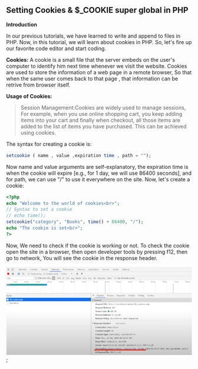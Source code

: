 ## Setting Cookies & $_COOKIE super global in PHP

**Introduction**

In our previous tutorials, we have learned to write and append to files in PHP. Now, in this tutorial, we will learn about cookies in PHP. So, let's fire up our favorite code editor and start coding.

**Cookies:**
A cookie is a small file that the server embeds on the user's computer to identify him next time whenever we visit the website.
Cookies are used to store the information of a web page in a remote browser, So that when the same user comes back to that page , that information can be retrive from browser itself.

**Usage of Cookies:**

> Session Management:Cookies are widely used to manage sessions, For example, 
when you use online shopping cart, you keep adding items into your cart and finally when checkout, all those items are added to the list of items you have purchased. 
This can be achieved using cookies.

>

 The syntax for creating a cookie is:
```php
setcookie ( name , value ,expiration time , path = "");
```
Now name and value arguments are self-explanatory, the expiration time is when the cookie will expire [e.g., for 1 day, we will use 86400 seconds], and for path, we can use "/" to use it everywhere on the site. Now, let's create a cookie:

```php
<?php
echo "Welcome to the world of cookies<br>";
// Syntax to set a cookie
// echo time();
setcookie("category", "Books", time() + 86400, "/"); 
echo "The cookie is set<br>";
?>
```
Now, We need to check if the cookie is working or not. To check the cookie open the site in a browser, then open developer tools by pressing f12, then go to network, You will see the cookie in the response header.

![Alt text](fig/cookies%20.png);

